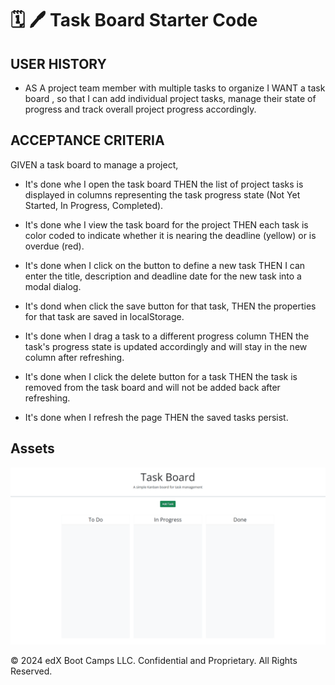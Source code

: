 # 🗓 🖊 Task Board Starter Code


## USER HISTORY

- AS A project team member with multiple tasks to organize I WANT a task board , so that I can add individual project tasks, manage their state of progress and track overall project progress accordingly.

## ACCEPTANCE CRITERIA

GIVEN a task board to manage a project,

* It's done whe I open the task board
THEN the list of project tasks is displayed in columns representing the task progress state (Not Yet Started, In Progress, Completed).

* It's done whe I view the task board for the project THEN each task is color coded to indicate whether it is nearing the deadline (yellow) or is overdue (red).

* It's done when I click on the button to define a new task THEN I can enter the title, description and deadline date for the new task into a modal dialog.

* It's dond when click the save button for that task, THEN the properties for that task are saved in localStorage.

* It's done when I drag a task to a different progress column THEN the task's progress state is updated accordingly and will stay in the new column after refreshing.


* It's done when I click the delete button for a task THEN the task is removed from the task board and will not be added back after refreshing.

* It's done when I refresh the page THEN the saved tasks persist.

## Assets

![The following animation demonstrates the application functionality](./Develop/assets/100-third-party-apis-homework-demo.gif)


© 2024 edX Boot Camps LLC. Confidential and Proprietary. All Rights Reserved.